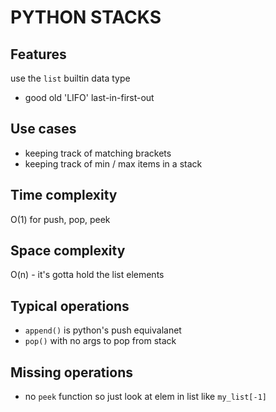 # PYTHON STACKS

## Features
use the `list` builtin data type
- good old 'LIFO' last-in-first-out

## Use cases

- keeping track of matching brackets
- keeping track of min / max items in a stack

## Time complexity
O(1) for push, pop, peek

## Space complexity
O(n) - it's gotta hold the list elements

## Typical operations
- `append()` is python's push equivalanet
- `pop()` with no args to pop from stack

## Missing operations
- no `peek` function so just look at elem in list like `my_list[-1]`